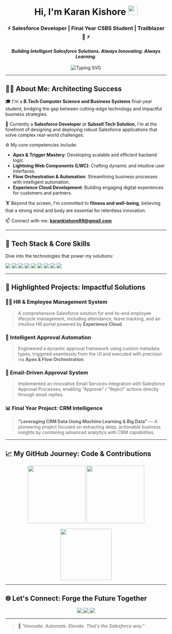 <h1 align="center">Hi, I'm Karan Kishore <img src="https://raw.githubusercontent.com/MartinHeinz/MartinHeinz/master/wave.gif" width="30px"></h1>
<h3 align="center">⚡ Salesforce Developer | Final Year CSBS Student | Trailblazer 🌟 ⚡</h3>
<h4 align="center"><i>Building Intelligent Salesforce Solutions. Always Innovating. Always Learning.</i></h4>

<p align="center">
  <img src="https://readme-typing-svg.demolab.com?font=Fira+Code&pause=1000&color=39FF14&center=true&vCenter=true&width=800&lines=Salesforce+Developer+at+Subsell+Tech+Solution;Final+Year+CSBS+Student;Trailblazer+%F0%9F%8C%9F;Crafting+Code+%26+Crushing+Goals+%F0%9F%92%AA" alt="Typing SVG" />
</p>

---

## 👨‍💻 About Me: Architecting Success

🎓 I'm a **B.Tech Computer Science and Business Systems** final-year student, bridging the gap between cutting-edge technology and impactful business strategies.

💼 Currently a **Salesforce Developer** at **Subsell Tech Solution**, I'm at the forefront of designing and deploying robust Salesforce applications that solve complex real-world challenges.

⚙️ My core competencies include:
* **Apex & Trigger Mastery**: Developing scalable and efficient backend logic.
* **Lightning Web Components (LWC)**: Crafting dynamic and intuitive user interfaces.
* **Flow Orchestration & Automation**: Streamlining business processes with intelligent automation.
* **Experience Cloud Development**: Building engaging digital experiences for customers and partners.

🏋️ Beyond the screen, I'm committed to **fitness and well-being**, believing that a strong mind and body are essential for relentless innovation.

📫 Connect with me: **[karankishore89@gmail.com](mailto:karankishore89@gmail.com)**

---

## 🚀 Tech Stack & Core Skills

Dive into the technologies that power my solutions:

<p>
  <img src="https://img.shields.io/badge/Salesforce-00A1E0?style=for-the-badge&logo=salesforce&logoColor=white&colorB=00A1E0"/>
  <img src="https://img.shields.io/badge/Apex-FF4500?style=for-the-badge&logo=salesforce&logoColor=white&colorB=FF4500"/>
  <img src="https://img.shields.io/badge/LWC-663399?style=for-the-badge&logo=salesforce&logoColor=white&colorB=663399"/>
  <img src="https://img.shields.io/badge/Flows-00C9B1?style=for-the-badge&logo=salesforce&logoColor=white&colorB=00C9B1"/>
  <img src="https://img.shields.io/badge/Experience%20Cloud-FFD700?style=for-the-badge&logo=salesforce&logoColor=white&colorB=FFD700"/>
  <img src="https://img.shields.io/badge/Java-007396?style=for-the-badge&logo=java&logoColor=white&colorB=007396"/>
  <img src="https://img.shields.io/badge/HTML5-E34F26?style=for-the-badge&logo=html5&logoColor=white&colorB=E34F26"/>
  <img src="https://img.shields.io/badge/GitHub-181717?style=for-the-badge&logo=github&logoColor=white&colorB=181717"/>
  <img src="https://img.shields.io/badge/VSCode-007ACC?style=for-the-badge&logo=visualstudiocode&logoColor=white&colorB=007ACC"/>
</p>

---

## 🌟 Highlighted Projects: Impactful Solutions

### 🧑‍💼 HR & Employee Management System  
> A comprehensive Salesforce solution for end-to-end employee lifecycle management, including attendance, leave tracking, and an intuitive HR portal powered by **Experience Cloud**.

### 🔄 Intelligent Approval Automation  
> Engineered a dynamic approval framework using custom metadata types, triggered seamlessly from the UI and executed with precision via **Apex & Flow Orchestration**.

### 📧 Email-Driven Approval System  
> Implemented an innovative Email Services integration with Salesforce Approval Processes, enabling "Approve" / "Reject" actions directly through email replies.

### 📊 Final Year Project: CRM Intelligence  
> **"Leveraging CRM Data Using Machine Learning & Big Data"** — A pioneering project focused on extracting deep, actionable business insights by combining advanced analytics with CRM capabilities.

---

## 📈 My GitHub Journey: Code & Contributions

<p align="center">
  <img src="https://github-readme-stats.vercel.app/api?username=karankishore89&show_icons=true&theme=dark&hide_border=true&icon_color=39FF14&text_color=00FFFF&title_color=00FFFF" height="180"/>
  <img src="https://streak-stats.demolab.com?user=karankishore89&theme=dark&hide_border=true&stroke=39FF14&ring=39FF14&currStreakLabel=00FFFF&sideNums=00FFFF&sideLabels=00FFFF&dates=00FFFF" height="180"/>
</p>

<p align="center">
  <img src="https://github-readme-stats.vercel.app/api/top-langs/?username=karankishore89&layout=compact&theme=dark&hide_border=true&langs_count=6&icon_color=39FF14&text_color=00FFFF&title_color=00FFFF" height="160"/>
</p>

---

## 🌐 Let's Connect: Forge the Future Together

<p align="center">
  <a href="https://www.linkedin.com/in/karankishore89/" target="_blank">
    <img src="https://img.shields.io/badge/LinkedIn-Karan%20Kishore-0077B5?style=for-the-badge&logo=linkedin&logoColor=white&colorB=0077B5"/>
  </a>
  <a href="mailto:karankishore89@gmail.com">
    <img src="https://img.shields.io/badge/Gmail-karankishore89-D14836?style=for-the-badge&logo=gmail&logoColor=white&colorB=D14836"/>
  </a>
  <a href="https://www.salesforce.com/trailblazer/karankishorev" target="_blank">
    <img src="https://img.shields.io/badge/Trailblazer-Karan%20Kishore-00A1E0?style=for-the-badge&logo=salesforce&logoColor=white&colorB=00A1E0"/>
  </a>
</p>

---

> 💬 *"Innovate. Automate. Elevate. That's the Salesforce way."*
